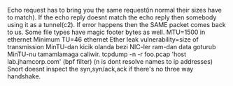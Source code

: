 Echo request has to bring you the same request(in normal their sizes have to match).
If the echo reply doesnt match the echo reply then somebody using it as a tunnel(c2).
If error happens then the SAME packet comes back to us. 
Some file types have magic footer bytes as well.
MTU=1500 in ethernet
Minimum TU=46 ethernet
Ether leak vulnerability=size of transmission MinTU-dan kicik olanda bezi NIC-ler ram-dan data goturub MinTU-nu tamamlamaga caliwir.
tcpdump -n -r foo.pcap 'host lab.jhamcorp.com' (bpf filter) (n is dont resolve names to ip addresses)
Snort doesnt inspect the syn,syn/ack,ack if there's no three way handshake.






